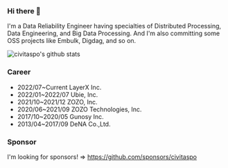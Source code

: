### Hi there 👋

I'm a Data Reliability Engineer having specialties of Distributed Processing, Data Engineering, and Big Data Processing. And I'm also committing some OSS projects like Embulk, Digdag, and so on.

![civitaspo's github stats](https://github-readme-stats.vercel.app/api?username=civitaspo&show_icons=true)

<!--
**civitaspo/civitaspo** is a ✨ _special_ ✨ repository because its `README.md` (this file) appears on your GitHub profile.

Here are some ideas to get you started:

- 🔭 I’m currently working on ...
- 🌱 I’m currently learning ...
- 👯 I’m looking to collaborate on ...
- 🤔 I’m looking for help with ...
- 💬 Ask me about ...
- 📫 How to reach me: ...
- 😄 Pronouns: ...
- ⚡ Fun fact: ...
-->


### Career
- 2022/07~Current LayerX Inc.
- 2022/01~2022/07 Ubie, Inc.
- 2021/10~2021/12 ZOZO, Inc.
- 2020/06~2021/09 ZOZO Technologies, Inc.
- 2017/10~2020/05 Gunosy Inc.
- 2013/04~2017/09 DeNA Co.,Ltd.

### Sponsor

I'm looking for sponsors! => https://github.com/sponsors/civitaspo
